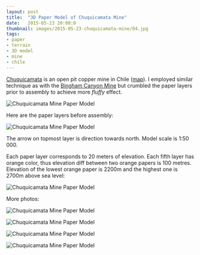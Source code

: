 ```yaml
---
layout: post
title:  "3D Paper Model of Chuquicamata Mine"
date:   2015-05-23 20:00:0
thumbnail: images/2015-05-23-chuquicamata-mine/04.jpg
tags:
- paper 
- terrain
- 3D model
- mine
- chile
---
```


[Chuquicamata](http://en.wikipedia.org/wiki/Chuquicamata) is an open pit copper mine in Chile ([map](https://www.openstreetmap.org/#map=14/-22.2847/-68.9026&layers=C)). I employed similar technique as with the [Bingham Canyon Mine](https://petervojtek.github.io/diy/2015/05/22/bingham-canyon-mine.html) but crumbled the paper layers prior to assembly to achieve more _fluffy_ effect.

![Chuquicamata Mine Paper Model]({{site.baseurl}}/images/2015-05-23-chuquicamata-mine/02.jpg "Chuquicamata Mine Paper Model")

Here are the paper layers before assembly:

![Chuquicamata Mine Paper Model]({{site.baseurl}}/images/2015-05-23-chuquicamata-mine/01.jpg "Chuquicamata Mine Paper Model")

The arrow on topmost layer is direction towards north. Model scale is 1:50 000.

Each paper layer corresponds to 20 meters of elevation. Each fifth layer has orange color, thus elevation diff between two orange papers is 100 metres. Elevation of the lowest orange paper is 2200m and the highest one is 2700m above sea level:

![Chuquicamata Mine Paper Model]({{site.baseurl}}/images/2015-05-23-chuquicamata-mine/10.jpg "Chuquicamata Mine Paper Model")

More photos:

![Chuquicamata Mine Paper Model]({{site.baseurl}}/images/2015-05-23-chuquicamata-mine/07.jpg "Chuquicamata Mine Paper Model")

![Chuquicamata Mine Paper Model]({{site.baseurl}}/images/2015-05-23-chuquicamata-mine/09.jpg "Chuquicamata Mine Paper Model")

![Chuquicamata Mine Paper Model]({{site.baseurl}}/images/2015-05-23-chuquicamata-mine/04.jpg "Chuquicamata Mine Paper Model")

![Chuquicamata Mine Paper Model]({{site.baseurl}}/images/2015-05-23-chuquicamata-mine/06.jpg "Chuquicamata Mine Paper Model")
